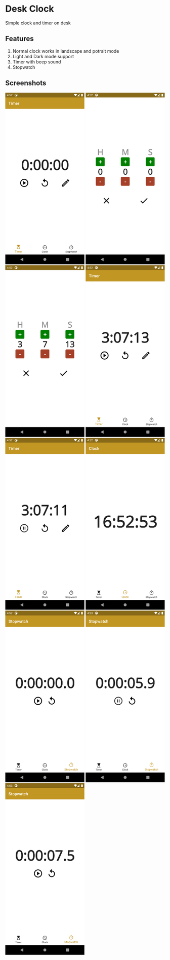 # Desk Clock
 Simple clock and timer on desk

## Features
1. Normal clock works in landscape and potrait mode
2. Light and Dark mode support
3. Timer with beep sound
4. Stopwatch

## Screenshots

<img src="./screenshots\Screenshot_1691320941.png" width=250>
<img src="./screenshots\Screenshot_1691320948.png" width=250>
<img src="./screenshots\Screenshot_1691320961.png" width=250>
<img src="./screenshots\Screenshot_1691320965.png" width=250>
<img src="./screenshots\Screenshot_1691320969.png" width=250>
<img src="./screenshots\Screenshot_1691320975.png" width=250>
<img src="./screenshots\Screenshot_1691320979.png" width=250>
<img src="./screenshots\Screenshot_1691320988.png" width=250>
<img src="./screenshots\Screenshot_1691320991.png" width=250>
